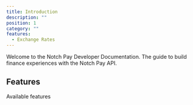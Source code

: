 ```yaml
---
title: Introduction
description: ""
position: 1
category: ""
features:
  - Exchange Rates
---
```


Welcome to the Notch Pay Developer Documentation. The guide to build finance experiences with the Notch Pay API.

## Features

Available features

<list :items="features"></list>
